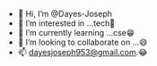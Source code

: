 - 👋 Hi, I’m @Dayes-Joseph
- 👀 I’m interested in ...tech🙂
- 🌱 I’m currently learning ...cse😁
- 💞️ I’m looking to collaborate on ...😄
- 📫 dayesjoseph953@gmail.com.😂

<!---
Dayes-Joseph/Dayes-Joseph is a ✨ special ✨ repository because its `README.md` (this file) appears on your GitHub profile.
You can click the Preview link to take a look at your changes.
--->
